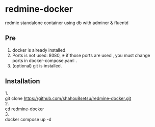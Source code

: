 # redmine-docker
redmie standalone  container using db with adminer &amp; fluentd 

## Pre 
1. docker is already installed. 
2. Ports is not used: 8080,
※ if those ports are used , you must change ports in docker-compose.yaml .
3. (optional) git is installed.


## Installation

1.<br/>
git clone https://github.com/shahou8setsu/redmine-docker.git <br/>
2.<br/>
cd redmine-docker <br/>
3.<br/>
docker compose up -d
